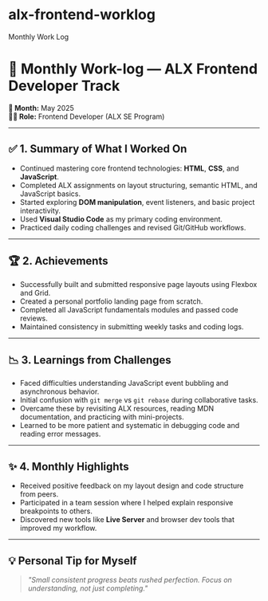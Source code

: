 # alx-frontend-worklog
Monthly Work Log
# 🚀 Monthly Work-log — ALX Frontend Developer Track

**📅 Month:** May 2025  
**👨‍💻 Role:** Frontend Developer (ALX SE Program)

---

## ✅ 1. Summary of What I Worked On
- Continued mastering core frontend technologies: **HTML**, **CSS**, and **JavaScript**.
- Completed ALX assignments on layout structuring, semantic HTML, and JavaScript basics.
- Started exploring **DOM manipulation**, event listeners, and basic project interactivity.
- Used **Visual Studio Code** as my primary coding environment.
- Practiced daily coding challenges and revised Git/GitHub workflows.

---

## 🏆 2. Achievements
- Successfully built and submitted responsive page layouts using Flexbox and Grid.
- Created a personal portfolio landing page from scratch.
- Completed all JavaScript fundamentals modules and passed code reviews.
- Maintained consistency in submitting weekly tasks and coding logs.

---

## 📉 3. Learnings from Challenges
- Faced difficulties understanding JavaScript event bubbling and asynchronous behavior.
- Initial confusion with `git merge` vs `git rebase` during collaborative tasks.
- Overcame these by revisiting ALX resources, reading MDN documentation, and practicing with mini-projects.
- Learned to be more patient and systematic in debugging code and reading error messages.

---

## ✨ 4. Monthly Highlights
- Received positive feedback on my layout design and code structure from peers.
- Participated in a team session where I helped explain responsive breakpoints to others.
- Discovered new tools like **Live Server** and browser dev tools that improved my workflow.

---

## 💡 Personal Tip for Myself
> _"Small consistent progress beats rushed perfection. Focus on understanding, not just completing."_
